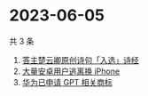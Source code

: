 # 2023-06-05

共 3 条

<!-- BEGIN ZHIHUSEARCH -->
<!-- 最后更新时间 Mon Jun 05 2023 20:25:45 GMT+0800 (China Standard Time) -->
1. [答主楚云卿原创诗句「入选」诗经](https://www.zhihu.com/search?q=答主楚云卿原创诗句「入选」诗经)
1. [大量安卓用户逃离换 iPhone](https://www.zhihu.com/search?q=大量安卓用户逃离换%20iPhone)
1. [华为已申请 GPT 相关商标](https://www.zhihu.com/search?q=华为已申请%20GPT%20相关商标)
<!-- END ZHIHUSEARCH -->
